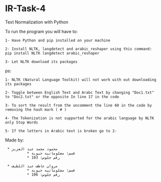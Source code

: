 # IR-Task-4
Text Normalization with Python 

To run the program you will have to:
	
	1- Have Python and pip installed on your machine
	
	2- Install NLTK, langdetect and arabic_reshaper using this command:
	pip install NLTK langdetect arabic_reshaper
		
	3- Let NLTK download its packages

ps: 

	1- NLTK (Natural Language Toolkit) will not work with out downloading its packages
	
	2- Toggle between English Text and Arabc Text by changing "Doc1.txt" to "Doc2.txt" or the opposite In line 17 in the code
	
	3- To sort the result from the uncomment the line 60 in the code by removing the hash mark ( # )
	
	4- The Tokenization is not supported for the arabic language by NLTK only Stop Words
	
	5- If the letters in Arabic text is broken go to 2-

Made by:
       
     * محمود محمد عبد العزيز
              * قسم: معلوماتية حيوية
              * رقم جلوس: 103

     * مروان عاطف عبد اللطيف
              * قسم: معلوماتية حيوية
              * رقم جلوس: 106
